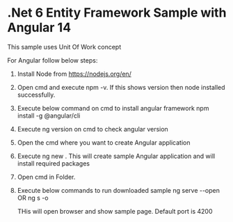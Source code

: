# .Net 6 Entity Framework Sample with Angular 14

This sample uses Unit Of Work concept

For Angular follow below steps:


1. Install Node from https://nodejs.org/en/
2. Open cmd and execute npm -v. If this shows version then node installed successfully.
3. Execute below command on cmd to install angular framework
	   npm install -g @angular/cli
4. Execute ng version on cmd to check angular version
5. Open the cmd where you want to create Angular application
6. Execute ng new <application-name>. This will create sample Angular application and will install required packages
7. Open cmd in <application-name> Folder.
8. Execute below commands to run downloaded sample
      ng serve --open
          OR
      ng s -o
      
      THis will open browser and show sample page. Default port is 4200
